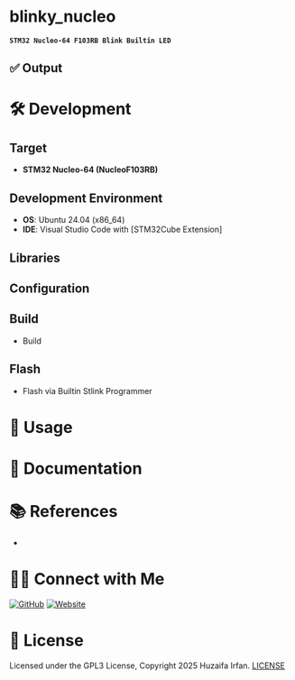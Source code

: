 
# blinky_nucleo
**`STM32 Nucleo-64 F103RB Blink Builtin LED`**


<!-- •[Link](#)

<hr>

## 🎬 Demo

[![Demo](https://img.youtube.com/vi/video_id/0.jpg)](https://www.youtube.com/watch?v=video_id)

![overview](overview.drawio.png)

-->

## ✅ Output


# 🛠️ Development

## Target
- **STM32 Nucleo-64 (NucleoF103RB)**

## Development Environment
- **OS**: Ubuntu 24.04 (x86_64)
- **IDE**: Visual Studio Code with [STM32Cube Extension]

## Libraries

## Configuration

## Build
- Build

## Flash
- Flash via Builtin Stlink Programmer

# 🚀 Usage

# 📝 Documentation

# 📚 References
- 


# 🤝🏻 Connect with Me

[![GitHub ](https://img.shields.io/badge/Github-%23222.svg?style=for-the-badge&logo=github&logoColor=white)](https://github.com/HuzaifaIrfan/)
[![Website](https://img.shields.io/badge/Website-%23222.svg?style=for-the-badge&logo=google-chrome&logoColor==%234285F4)](https://www.huzaifairfan.com)

# 📜 License

Licensed under the GPL3 License, Copyright 2025 Huzaifa Irfan. [LICENSE](LICENSE)




